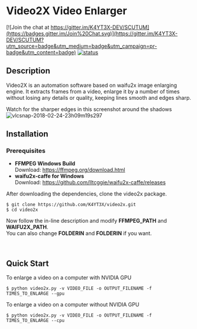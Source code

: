 # Video2X Video Enlarger
[![Join the chat at https://gitter.im/K4YT3X-DEV/SCUTUM](https://badges.gitter.im/Join%20Chat.svg)](https://gitter.im/K4YT3X-DEV/SCUTUM?utm_source=badge&utm_medium=badge&utm_campaign=pr-badge&utm_content=badge)
[![status](https://travis-ci.org/K4YT3X/SCUTUM.svg)](https://travis-ci.org/K4YT3X/SCUTUM)
## Description

Video2X is an automation software based on waifu2x image enlarging engine. It extracts frames from a video, enlarge it by a number of times without losing any details or quality, keeping lines smooth and edges sharp.

Watch for the sharper edges in this screenshot around the shadows
![vlcsnap-2018-02-24-23h09m19s297](https://user-images.githubusercontent.com/18014964/36638068-19cdb78c-19b8-11e8-8dfb-406b7015d30c.png)

## Installation

### Prerequisites

+ **FFMPEG Windows Build**  
Download: https://ffmpeg.org/download.html  
+ **waifu2x-caffe for Windows**  
Download: https://github.com/lltcggie/waifu2x-caffe/releases


After downloading the dependencies, clone the video2x package.
~~~~
$ git clone https://github.com/K4YT3X/video2x.git
$ cd video2x
~~~~

Now follow the in-line description and modify **FFMPEG_PATH** and **WAIFU2X_PATH**.  
You can also change **FOLDERIN** and **FOLDERIN** if you want.

<br>

## Quick Start

To enlarge a video on a computer with NVIDIA GPU
~~~~
$ python video2x.py -v VIDEO_FILE -o OUTPUT_FILENAME -f TIMES_TO_ENLARGE --gpu
~~~~

To enlarge a video on a computer without NVIDIA GPU
~~~~
$ python video2x.py -v VIDEO_FILE -o OUTPUT_FILENAME -f TIMES_TO_ENLARGE --cpu
~~~~

